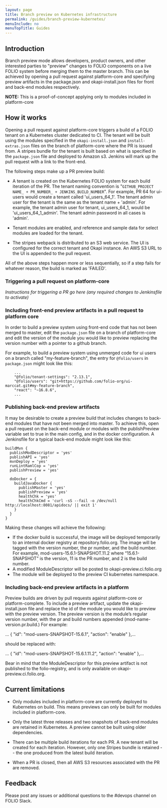 ```yaml
---
layout: page
title: Branch preview on Kubernetes infrastructure
permalink: /guides/branch-preview-kubernetes/
menuInclude: no
menuTopTitle: Guides
---
```


## Introduction

Branch preview mode allows developers, product owners, and other interested parties to "preview"
changes to FOLIO components on a live FOLIO system before merging them to the master
branch. This can be achieved by opening a pull request against platform-core and specifying preview artifacts in the package.json and okapi-install.json files for front and back-end modules respectively.

**NOTE:** This is a proof-of-concept applying only to modules included in platform-core

## How it works

Opening a pull request against platform-core triggers a build of a FOLIO tenant on a Kubernetes cluster dedicated to CI. The tenant will be built using the modules specified in the `okapi-install.json` and `install-extras.json` files on the branch of platform-core where the PR is issued from. A stripes bundle for the tenant is built based on what is specified in the `package.json` file and deployed to Amazon s3. Jenkins will mark up the pull request with a link to the front-end.

The following steps make up a PR preview build:

* A tenant is created on the Kubernetes FOLIO system for each build iteration of the PR. The tenant
naming convention is "`GITHUB_PROJECT NAME_ + PR_NUMBER_ + JENKINS_BUILD_NUMBER`".
For example, PR 64 for ui-users would create a tenant called 'ui_users_64_1'.  The tenant
admin user for the tenant is the same as the tenant name + 'admin'.  For example, the tenant
admin user for tenant, ui_users_64_1, would be 'ui_users_64_1_admin'. The tenant admin password
in all cases is 'admin'.

* Tenant modules are enabled, and reference and sample data for select modules are loaded
for the tenant.

* The stripes webpack is distributed to an S3 web service.
The UI is configured for the correct tenant and Okapi instance.
An AWS S3 URL to the UI is appended to the pull request.

All of the above steps happen more or less sequentially, so if a step fails for whatever reason,
the build is marked as 'FAILED'.

### Triggering a pull request on platform-core

*Instructions for triggering a PR go here (any required changes to Jenkinsfile to activate)*

### Including front-end preview artifacts in a pull request to platform core

In order to build a preview system using front-end code that has not been merged to master, edit the `package.json` file on a branch of platform-core and edit the version of the module you would like to preview replacing the version number with a pointer to a github branch.

For example, to build a preview system using unmerged code for ui users on a branch called "my-feature-branch", the entry for `@folio/users` in `package.json` might look like this:

```
    ...
    "@folio/tenant-settings": "2.13.1",
    "@folio/users": "git+https://github.com/folio-org/ui-marccat.git#my-feature-branch",
    "react": "~16.8.6",
    ...
```

### Publishing back-end preview artifacts

It may be desirable to create a preview build that includes changes to back-end modules that have not been merged into master. To achieve this, open a pull request on the back-end module or modules with the publishPreview variable set to true in the main config, and in the docker configuration. A Jenkinsfile for a typical back-end module might look like this:

```
buildMvn {
  publishModDescriptor = 'yes'
  publishAPI = 'yes'
  mvnDeploy = 'yes'
  runLintRamlCop = 'yes'
  publishPreview = 'yes'

  doDocker = {
    buildJavaDocker {
      publishMaster = 'yes'
      publishPreview = 'yes'
      healthChk = 'yes'
      healthChkCmd = 'curl -sS --fail -o /dev/null  http://localhost:8081/apidocs/ || exit 1'
    }
  }
}
```

Making these changes will achieve the following:
* If the docker build is successful, the image will be deployed temporarily to an internal docker registry at repository.folio.org. The image will be tagged with the version number, the pr number, and the build number. For example, mod-users-15.6.1-SNAPSHOT.11.2 where “15.6.1-SNAPSHOT” is the version, 11 is the PR number, and 2 is the build number.
* A modified ModuleDescriptor will be posted to okapi-preview.ci.folio.org
* The module will be deployed to the preview CI kubernetes namespace.

### Including back-end preview artifacts in a platform

Preview builds are driven by pull requests against platform-core or platform-complete. To include a preview artifact, update the okapi-install.json file and replace the id of the module you would like to preview with the preview version. The preview version is the module’s regular version number, with the pr and build numbers appended (mod-name-version.pr.build.) For example:

...
{
  "id": "mod-users-SNAPSHOT-15.6.1",
  "action": "enable"
},...

should be replaced with:

...
{
  "id": "mod-users-SNAPSHOT-15.6.1.11.2",
  "action": "enable"
},...

Bear in mind that the ModuleDescriptor for this preview artifact is not published to the folio-registry, and is only available on okapi-preview.ci.folio.org.


## Current limitations

* Only modules included in platform-core are currently deployed to Kubernetes on build. This means previews can only be built for modules included in platform-core.

* Only the latest three releases and two snapshots of back-end modules are retained in Kubernetes. A preview cannot be built using older dependencies.

* There can be multiple build iterations for each PR.  A new tenant will be created for each
iteration. However, only one Stripes bundle is retained -- the one produced from the
latest build iteration.

* When a PR is closed, then all AWS S3 resources associated with the PR are removed.


## Feedback

Please post any issues or additional questions to the #devops channel on FOLIO Slack.

